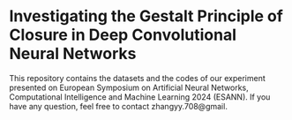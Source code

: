 # Investigating the Gestalt Principle of Closure in Deep Convolutional Neural Networks
This repository contains the datasets and the codes of our experiment presented on European Symposium on Artificial Neural Networks, Computational Intelligence and Machine Learning 2024 (ESANN). If you have any question, feel free to contact zhangyy.708@gmail.